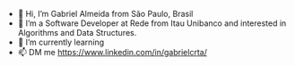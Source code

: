 - 👋 Hi, I’m Gabriel Almeida from São Paulo, Brasil
- 👀 I’m a Software Developer at Rede from Itau Unibanco and interested in Algorithms and Data Structures.
- 🌱 I’m currently learning 
- 📫 DM me https://www.linkedin.com/in/gabrielcrta/

<!---
gacrta/gacrta is a ✨ special ✨ repository because its `README.md` (this file) appears on your GitHub profile.
You can click the Preview link to take a look at your changes.
--->
